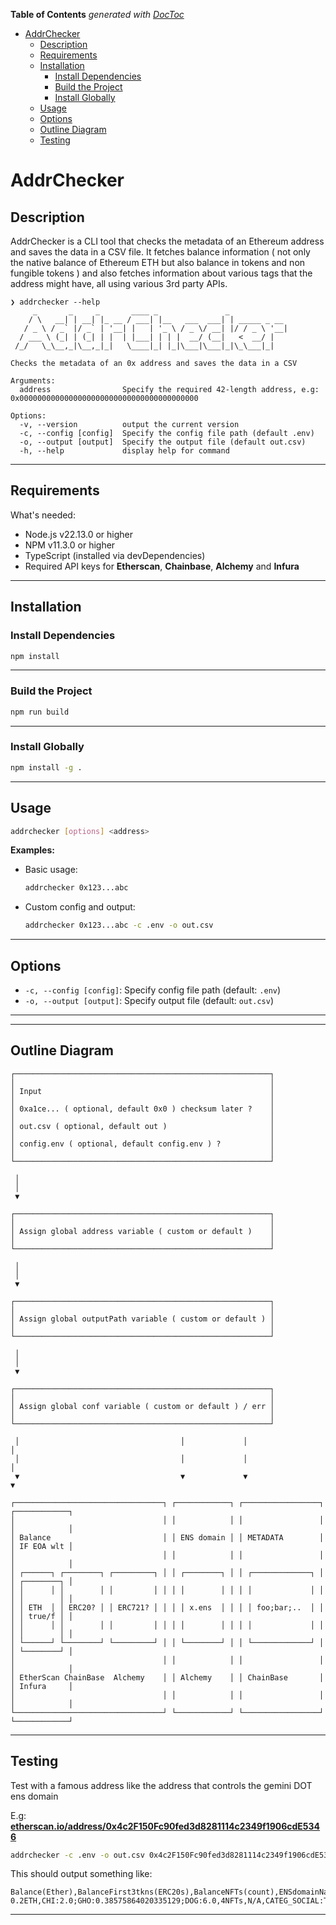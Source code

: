 <!-- START doctoc generated TOC please keep comment here to allow auto update -->
<!-- DON'T EDIT THIS SECTION, INSTEAD RE-RUN doctoc TO UPDATE -->
**Table of Contents**  *generated with [DocToc](https://github.com/thlorenz/doctoc)*

- [AddrChecker](#addrchecker)
  - [Description](#description)
  - [Requirements](#requirements)
  - [Installation](#installation)
    - [Install Dependencies](#install-dependencies)
    - [Build the Project](#build-the-project)
    - [Install Globally](#install-globally)
  - [Usage](#usage)
  - [Options](#options)
  - [Outline Diagram](#outline-diagram)
  - [Testing](#testing)

<!-- END doctoc generated TOC please keep comment here to allow auto update -->

# AddrChecker

## Description

AddrChecker is a CLI tool that checks the metadata of an Ethereum address and saves the data in a CSV file. It fetches balance information ( not only the native balance of Ethereum ETH but also balance in tokens and non fungible tokens ) and also fetches information about various tags that the address might have, all using various 3rd party APIs.

```
❯ addrchecker --help
     _       _     _       ____ _               _
    / \   __| | __| |_ __ / ___| |__   ___  ___| | _____ _ __
   / _ \ / _` |/ _` | '__| |   | '_ \ / _ \/ __| |/ / _ \ '__|
  / ___ \ (_| | (_| | |  | |___| | | |  __/ (__|   <  __/ |
 /_/   \_\__,_|\__,_|_|   \____|_| |_|\___|\___|_|\_\___|_|

Checks the metadata of an 0x address and saves the data in a CSV

Arguments:
  address                Specify the required 42-length address, e.g: 0x0000000000000000000000000000000000000000

Options:
  -v, --version          output the current version
  -c, --config [config]  Specify the config file path (default .env)
  -o, --output [output]  Specify the output file (default out.csv)
  -h, --help             display help for command
```

---

## Requirements

What's needed:

- Node.js v22.13.0 or higher
- NPM v11.3.0 or higher
- TypeScript (installed via devDependencies)
- Required API keys for **Etherscan**, **Chainbase**, **Alchemy** and **Infura**

---

## Installation

### Install Dependencies

```bash
npm install
```

---

### Build the Project

```bash
npm run build
```

---

### Install Globally

```bash
npm install -g .
```

---

## Usage

```bash
addrchecker [options] <address>
```

**Examples:**

- Basic usage:
  ```bash
  addrchecker 0x123...abc
  ```
- Custom config and output:
  ```bash
  addrchecker 0x123...abc -c .env -o out.csv
  ```

---

## Options

- `-c, --config [config]`: Specify config file path (default: `.env`)
- `-o, --output [output]`: Specify output file (default: `out.csv`)

---

---

## Outline Diagram

```
┌─────────────────────────────────────────────────────────┐
│                                                         │
│ Input                                                   │
│                                                         │
│ 0xa1ce... ( optional, default 0x0 ) checksum later ?    │
│                                                         │
│ out.csv ( optional, default out )                       │
│                                                         │
│ config.env ( optional, default config.env ) ?           │
│                                                         │
└─────────────────────────────────────────────────────────┘

 │
 │
 ▼

┌─────────────────────────────────────────────────────────┐
│                                                         │
│ Assign global address variable ( custom or default )    │
│                                                         │
└─────────────────────────────────────────────────────────┘

 │
 │
 ▼

┌─────────────────────────────────────────────────────────┐
│                                                         │
│ Assign global outputPath variable ( custom or default ) │
│                                                         │
└─────────────────────────────────────────────────────────┘

 │
 │
 ▼

┌─────────────────────────────────────────────────────────┐
│                                                         │
│ Assign global conf variable ( custom or default ) / err │
│                                                         │
└─────────────────────────────────────────────────────────┘

 │                                    │             │                   │
 │                                    │             │                   │
 ▼                                    ▼             ▼                   ▼

┌─────────────────────────────────┐ ┌────────────┐ ┌─────────────────┐ ┌────────────┐
│                                 │ │            │ │                 │ │            │
│ Balance                         │ │ ENS domain │ │ METADATA        │ │ IF EOA wlt │
│                                 │ │            │ │                 │ │            │
│ ┌──────┐ ┌────────┐ ┌─────────┐ │ │ ┌────────┐ │ │ ┌─────────────┐ │ │ ┌────────┐ │
│ │      │ │        │ │         │ │ │ │        │ │ │ │             │ │ │ │        │ │
│ │ ETH  │ │ ERC20? │ │ ERC721? │ │ │ │ x.ens  │ │ │ │ foo;bar;..  │ │ │ │ true/f │ │
│ │      │ │        │ │         │ │ │ │        │ │ │ │             │ │ │ │        │ │
│ └──────┘ └────────┘ └─────────┘ │ │ └────────┘ │ │ └─────────────┘ │ │ └────────┘ │
│                                 │ │            │ │                 │ │            │
│ EtherScan ChainBase  Alchemy    │ │ Alchemy    │ │ ChainBase       │ │ Infura     │
│                                 │ │            │ │                 │ │            │
└─────────────────────────────────┘ └────────────┘ └─────────────────┘ └────────────┘
```

---

## Testing

Test with a famous address like the address that controls the gemini DOT ens domain

E.g: **[etherscan.io/address/0x4c2F150Fc90fed3d8281114c2349f1906cdE5346](https://etherscan.io/address/0x4c2F150Fc90fed3d8281114c2349f1906cdE5346)**

```sh
addrchecker -c .env -o out.csv 0x4c2F150Fc90fed3d8281114c2349f1906cdE5346
```

This should output something like:

```csv
Balance(Ether),BalanceFirst3tkns(ERC20s),BalanceNFTs(count),ENSdomainName(.ens),MetaDataTags(list),IsExternallyOwnOrContract(bool)
0.2ETH,CHI:2.0;GHO:0.38575864020335129;DOG:6.0,4NFTs,N/A,CATEG_SOCIAL:TAGS_multicall3.eth,false
```

---
